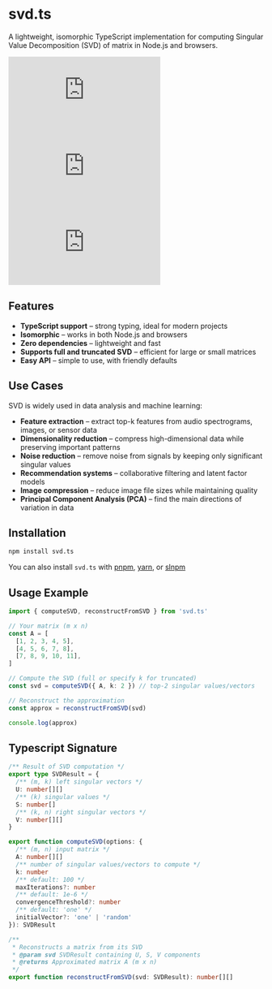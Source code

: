 # svd.ts

A lightweight, isomorphic TypeScript implementation for computing Singular Value Decomposition (SVD) of matrix in Node.js and browsers.

[![npm Package Version](https://img.shields.io/npm/v/svd.ts)](https://www.npmjs.com/package/svd.ts)
[![Minified Package Size](https://img.shields.io/bundlephobia/min/svd.ts)](https://bundlephobia.com/package/svd.ts)
[![Minified and Gzipped Package Size](https://img.shields.io/bundlephobia/minzip/svd.ts)](https://bundlephobia.com/package/svd.ts)

## Features

- **TypeScript support** – strong typing, ideal for modern projects
- **Isomorphic** – works in both Node.js and browsers
- **Zero dependencies** – lightweight and fast
- **Supports full and truncated SVD** – efficient for large or small matrices
- **Easy API** – simple to use, with friendly defaults

## Use Cases

SVD is widely used in data analysis and machine learning:

- **Feature extraction** – extract top-k features from audio spectrograms, images, or sensor data
- **Dimensionality reduction** – compress high-dimensional data while preserving important patterns
- **Noise reduction** – remove noise from signals by keeping only significant singular values
- **Recommendation systems** – collaborative filtering and latent factor models
- **Image compression** – reduce image file sizes while maintaining quality
- **Principal Component Analysis (PCA)** – find the main directions of variation in data

## Installation

```bash
npm install svd.ts
```

You can also install `svd.ts` with [pnpm](https://pnpm.io/), [yarn](https://yarnpkg.com/), or [slnpm](https://github.com/beenotung/slnpm)

## Usage Example

```typescript
import { computeSVD, reconstructFromSVD } from 'svd.ts'

// Your matrix (m x n)
const A = [
  [1, 2, 3, 4, 5],
  [4, 5, 6, 7, 8],
  [7, 8, 9, 10, 11],
]

// Compute the SVD (full or specify k for truncated)
const svd = computeSVD({ A, k: 2 }) // top-2 singular values/vectors

// Reconstruct the approximation
const approx = reconstructFromSVD(svd)

console.log(approx)
```

## Typescript Signature

```typescript
/** Result of SVD computation */
export type SVDResult = {
  /** (m, k) left singular vectors */
  U: number[][]
  /** (k) singular values */
  S: number[]
  /** (k, n) right singular vectors */
  V: number[][]
}

export function computeSVD(options: {
  /** (m, n) input matrix */
  A: number[][]
  /** number of singular values/vectors to compute */
  k: number
  /** default: 100 */
  maxIterations?: number
  /** default: 1e-6 */
  convergenceThreshold?: number
  /** default: 'one' */
  initialVector?: 'one' | 'random'
}): SVDResult

/**
 * Reconstructs a matrix from its SVD
 * @param svd SVDResult containing U, S, V components
 * @returns Approximated matrix A (m x n)
 */
export function reconstructFromSVD(svd: SVDResult): number[][]
```
